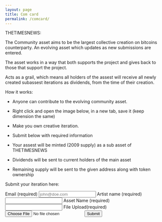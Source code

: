 ```yaml
---
layout: page
title: Com card
permalink: /comcard/
---
```


THETIMESNEWS: 

The Community asset aims to be the largest collective creation on bitcoins counterparty. An evolving asset which updates as new submissions are entered.

The asset works in a way that both supports the project and gives back to those that support the project.

Acts as a grail, which means all holders of the assest will receive all newly created subassest iterations as dividends, from the time of their creation.


How it works:

- Anyone can contribute to the evolving community asset.

- Right click and open the image below, in a new tab, save it (keep dimension the same)

- Make you own creative iteration.

- Submit below with required information

- Your assest will be minted (2009 supply) as a sub asset of THETIMESNEWS

- Dividends will be sent to current holders of the main asset

- Remaining supply will be sent to the given address along with token ownership


Submit your iteration here:

<form
    action="https://usebasin.com/f/83cf165714bd"
    method="POST"
    enctype="multipart/form-data"
    id="form"
   >
<label for="email">Email <span class="small">(required)</span></label>
<input type="email" name="email" placeholder="john@doe.com" required />
<label for="text">Artist name <span class="small">(required)</span></label>
<input type="text" name="Artist Name" />
<label for="text">Asset Name <span class="small">(required)</span></label>
<input type="text" name="Asset Name" />
<label for="file-upload">File Upload<span class="small">(required)</span></label>
<input type="file" name="file-upload" />
<button type="submit" id="form-button">Submit</button>
<div id="form-message"></div>
</form>

<script type="text/javascript">
var form = document.getElementById("my-contact-form");
var formMessage = document.getElementById("form-button");
var formButton = document.getElementById("form-button");
form.onsubmit = function(event) {
  event.preventDefault();

  if (confirm("Please make sure your submission is correct") == true) {
    formMessage.innerHTML = "Sending...";
    formMessage.disabled = true;
    var formData = new FormData(form);
    var xhr = new XMLHttpRequest();
    xhr.open("POST", form.action, true);
    xhr.onload = function(e) {
      console.log(xhr);
      if (xhr.status === 200) {
        formMessage.innerHTML = "Thank you!";
      } else {
        formMessage.innerHTML = "Please try again!"
        formMessage.disabled = false;
      }
    };
    xhr.send(formData);
  }
};
</script>